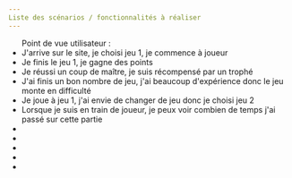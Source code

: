 ```yaml
---
Liste des scénarios / fonctionnalités à réaliser
---
```

<ul>
Point de vue utilisateur :
    <li>J'arrive sur le site, je choisi jeu 1, je commence à joueur</li>
    <li>Je finis le jeu 1, je gagne des points</li>
    <li>Je réussi un coup de maître, je suis récompensé par un trophé</li>
    <li>J'ai finis un bon nombre de jeu, j'ai beaucoup d'expérience donc le jeu monte en difficulté</li>
    <li>Je joue à jeu 1, j'ai envie de changer de jeu donc je choisi jeu 2</li>
    <li>Lorsque je suis en train de joueur, je peux voir combien de temps j'ai passé sur cette partie</li>
    <li></li>
    <li></li>
    <li></li>
    <li></li>
    <li></li>
</ul>